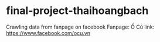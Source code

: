 # final-project-thaihoangbach
Crawling data from fanpage on facebook
<space><space> Fanpage: Ổ Cú
<space><space> link: https://www.facebook.com/ocu.vn
